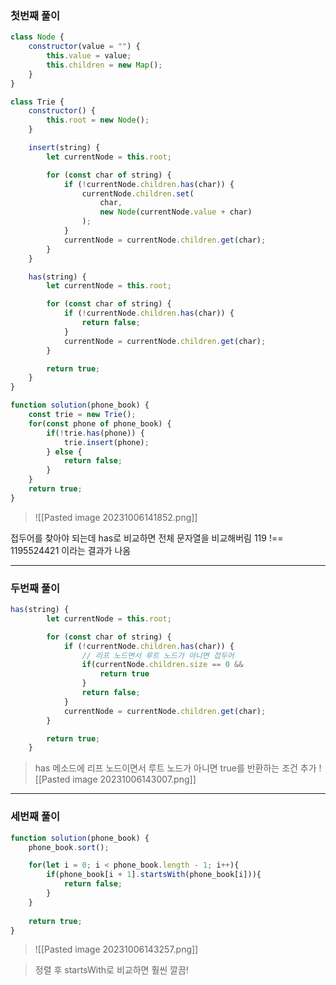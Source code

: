 ### 첫번째 풀이

```js
class Node {
    constructor(value = "") {
        this.value = value;
        this.children = new Map();
    }
}

class Trie {
    constructor() {
        this.root = new Node();
    }

    insert(string) {
        let currentNode = this.root;

        for (const char of string) {
            if (!currentNode.children.has(char)) {
                currentNode.children.set(
                    char,
                    new Node(currentNode.value + char)
                );
            }
            currentNode = currentNode.children.get(char);
        }
    }

    has(string) {
        let currentNode = this.root;

        for (const char of string) {
            if (!currentNode.children.has(char)) {
                return false;
            }
            currentNode = currentNode.children.get(char);
        }

        return true;
    }
}

function solution(phone_book) {
    const trie = new Trie();
    for(const phone of phone_book) {
        if(!trie.has(phone)) {
            trie.insert(phone);
        } else {
            return false;
        }
    }
    return true;
}
```

>![[Pasted image 20231006141852.png]]

접두어를 찾아야 되는데 has로 비교하면 전체 문자열을 비교해버림
119 !== 1195524421 이라는 결과가 나옴

---

### 두번째 풀이

```js
has(string) {
        let currentNode = this.root;

        for (const char of string) {
            if (!currentNode.children.has(char)) {
	            // 리프 노드면서 루트 노드가 아니면 접두어
                if(currentNode.children.size == 0 &&                               currentNode !== this.root) {
                    return true
                }
                return false;
            }
            currentNode = currentNode.children.get(char);
        }

        return true;
    }
```

>has 메소드에 리프 노드이면서 루트 노드가 아니면 true를 반환하는 조건 추가
>![[Pasted image 20231006143007.png]]

---

### 세번째 풀이

```js
function solution(phone_book) {
    phone_book.sort();

    for(let i = 0; i < phone_book.length - 1; i++){
        if(phone_book[i + 1].startsWith(phone_book[i])){
            return false;
        }
    }
    
    return true;
}
```

>![[Pasted image 20231006143257.png]]

>정렬 후 startsWith로 비교하면 훨씬 깔끔!